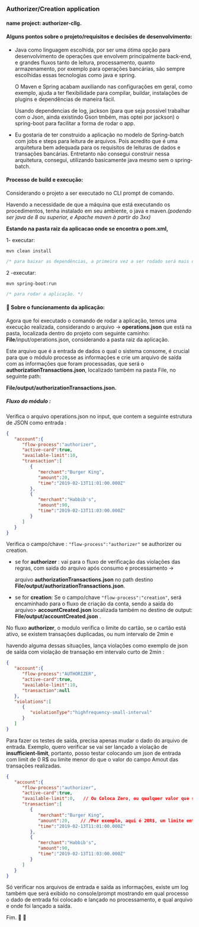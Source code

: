 ### Authorizer/Creation application

#### name project:  **authorizer-cllg**.



#### Alguns pontos sobre o projeto/requisitos e decisões de desenvolvimento:

- Java como linguagem escolhida, por ser uma ótima opção para desenvolvimento de operações que envolvem principalmente back-end, e grandes fluxos tanto de leitura, processamento, quanto armazenamento, por exemplo para operações bancárias, são sempre escolhidas essas tecnologias como java e spring.

  O Maven e Spring acabam auxiliando nas configurações em geral, como exemplo, ajuda a ter flexibilidade para compilar, buildar, instalações de plugins e dependências de maneira fácil.

  Usando dependencias de log,  jackson (para que seja possível trabalhar com o Json, ainda existindo Gson tmbém, mas optei por jackson) o spring-boot para facilitar a forma de rodar o app.

- Eu gostaria de ter construido a aplicação no modelo de Spring-batch com jobs e steps para leitura de arquivos. Pois acredito que é uma arquitetura bem adequada para os requisitos de leituras de dados e transações bancárias. Entretanto não consegui construir nessa arquitetura, consegui, utilizando basicamente java mesmo sem o spring-batch.

  

#### Processo de build e execução: 



Considerando  o projeto a ser executado no CLI prompt de comando.

Havendo a necessidade de que a máquina que está executando os procedimentos, tenha instalado em seu ambiente, o java e maven.*(podendo ser java de 8 ou superior, e Apache maven à partir do 3xx)*

**Estando na pasta raiz da aplicacao onde se encontra o pom.xml,**



1- executar:

 `mvn clean install` 

```csharp
/* para baixar as dependências, a primeira vez a ser rodado será mais demorado, levando talvez 1min mas depois será bem rapido a excecução, segundos. */
```

2 -executar:

`mvn spring-boot:run`

```csharp
/* para rodar a aplicação. */
```



#### :memo: Sobre o funcionamento da aplicação:

Agora que foi executado o comando de rodar a aplicação, temos uma execução realizada, considerando o arquivo ->   **operations.json** que está na pasta, localizada dentro do projeto com seguinte caminho:  **File**/input/operations.json, considerando a pasta raiz da aplicação.

Este arquivo que é a entrada de dados o qual o sistema consome, é crucial para que o módulo processe as informações e crie um arquivo de saída com as informações que foram processadas, que será o **authorizationTransactions.json**, localizado também na pasta File, no seguinte path: 

**File/output/authorizationTransactions.json.**



##### Fluxo do módulo :

Verifica o arquivo operations.json no input, que contem a seguinte estrutura de JSON como entrada :

```json
{
   "account":{
      "flow-process":"authorizer",
      "active-card":true,
      "available-limit":10,
      "transaction":[
         {
            "merchant":"Burger King",
            "amount":20,
            "time":"2019-02-13T11:01:00.000Z"
         },
         {
            "merchant":"Habbib's",
            "amount":90,
            "time":"2019-02-13T11:03:00.000Z"
         }
      ]
   }
}
```

Verifica o campo/chave :  `"flow-process":"authorizer"` se authorizer ou creation.

- se for **authorizer** : vai para o fluxo de verificação das violações das regras, com saida do arquivo após consumo e processamento -> 

  arquivo **authorizationTransactions.json** no path destino **File/output/authorizationTransactions.json**.

- se for **creation**: Se o campo/chave `"flow-process":"creation"`, será encaminhado para o fluxo de criação da conta, sendo a saída do arquivo> **accountCreated.json**  localizada também no destino de output: **File/output/accountCreated.json** .



No fluxo **authorizer**, o modulo verifica o limite do cartão, se o cartão está ativo, se existem transações duplicadas, ou num intervalo de 2min e

havendo alguma dessas situações, lança violações como exemplo de json de saída com violação de transação em intervalo curto de 2min : 



```json
{
   "account":{
      "flow-process":"AUTHORIZER",
      "active-card":true,
      "available-limit":10,
      "transaction":null
   },
   "violations":[
      {
         "violationType":"highfrequency-small-interval"
      }
   ]
}
```





Para fazer os testes de saída, precisa apenas mudar o dado do arquivo de entrada. Exemplo, quero verificar se vai ser lançado a violação de **insufficient-limit**, portanto, posso testar colocando um json de entrada com limit de 0 R$ ou limite menor do que o valor do campo Amout das transações realizadas.

````json
{
   "account":{
      "flow-process":"authorizer",
      "active-card":true,
      "available-limit":0,   // Ou Coloca Zero, ou qualquer valor que seja menor do que o amout de alguma transação.
      "transaction":[
         {
            "merchant":"Burger King",
            "amount":20,    // /Por exemplo, aqui é 20R$, um limite entre 0-20, irá lançar a violação de insufficientlimit.
            "time":"2019-02-13T11:01:00.000Z"
         },
         {
            "merchant":"Habbib's",
            "amount":90,
            "time":"2019-02-13T11:03:00.000Z"
         }
      ]
   }
}
````



Só verificar nos arquivos de entrada e saída as informações, existe um log também que será exibido no console/prompt mostrando em qual processo o dado de entrada foi colocado e lançado no processamento, e qual arquivo e onde foi lançado a saída.

Fim.  :space_invader:  :purple_heart:























